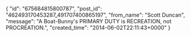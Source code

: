  {
   "id": "675684815800787",
   "post_id": "462493170453287_491707400865197",
   "from_name": "Scott Duncan",
   "message": "A Boat-Bunny's PRIMARY DUTY is RECREATION, not PROCREATION.",
   "created_time": "2014-06-02T22:11:43+0000"
 }
